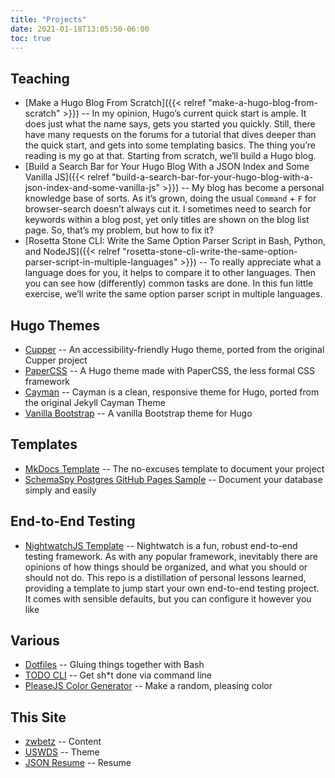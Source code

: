 ```yaml
---
title: "Projects"
date: 2021-01-18T13:05:50-06:00
toc: true
---
```


## Teaching

- [Make a Hugo Blog From Scratch]({{< relref "make-a-hugo-blog-from-scratch" >}}) -- In my opinion, Hugo’s current quick start is ample. It does just what the name says, gets you started you quickly. Still, there have many requests on the forums for a tutorial that dives deeper than the quick start, and gets into some templating basics. The thing you’re reading is my go at that. Starting from scratch, we’ll build a Hugo blog.
- [Build a Search Bar for Your Hugo Blog With a JSON Index and Some Vanilla JS]({{< relref "build-a-search-bar-for-your-hugo-blog-with-a-json-index-and-some-vanilla-js" >}}) -- My blog has become a personal knowledge base of sorts. As it’s grown, doing the usual `Command` + `F` for browser-search doesn’t always cut it. I sometimes need to search for keywords within a blog post, yet only titles are shown on the blog list page. So, that’s my problem, but how to fix it?
- [Rosetta Stone CLI: Write the Same Option Parser Script in Bash, Python, and NodeJS]({{< relref "rosetta-stone-cli-write-the-same-option-parser-script-in-multiple-languages" >}}) -- To really appreciate what a language does for you, it helps to compare it to other languages. Then you can see how (differently) common tasks are done. In this fun little exercise, we’ll write the same option parser script in multiple languages.

## Hugo Themes

- [Cupper](https://github.com/zwbetz-gh/cupper-hugo-theme) -- An accessibility-friendly Hugo theme, ported from the original Cupper project
- [PaperCSS](https://github.com/zwbetz-gh/papercss-hugo-theme) -- A Hugo theme made with PaperCSS, the less formal CSS framework
- [Cayman](https://github.com/zwbetz-gh/cayman-hugo-theme) -- Cayman is a clean, responsive theme for Hugo, ported from the original Jekyll Cayman Theme
- [Vanilla Bootstrap](https://github.com/zwbetz-gh/vanilla-bootstrap-hugo-theme) -- A vanilla Bootstrap theme for Hugo

## Templates

- [MkDocs Template](https://github.com/zwbetz-gh/mkdocs-template) -- The no-excuses template to document your project
- [SchemaSpy Postgres GitHub Pages Sample](https://github.com/zwbetz-gh/schemaspy-postgres-github-pages) -- Document your database simply and easily

## End-to-End Testing

- [NightwatchJS Template](https://github.com/zwbetz-gh/nightwatchjs-template) -- Nightwatch is a fun, robust end-to-end testing framework. As with any popular framework, inevitably there are opinions of how things should be organized, and what you should or should not do. This repo is a distillation of personal lessons learned, providing a template to jump start your own end-to-end testing project. It comes with sensible defaults, but you can configure it however you like

## Various

- [Dotfiles](https://github.com/zwbetz-gh/dotfiles) -- Gluing things together with Bash
- [TODO CLI](https://github.com/zwbetz-gh/todo-cli) -- Get sh*t done via command line
- [PleaseJS Color Generator](https://github.com/zwbetz-gh/github-pages-deploy-pleasejs) -- Make a random, pleasing color

## This Site

- [zwbetz](https://github.com/zwbetz-gh/zwbetz) -- Content
- [USWDS](https://github.com/zwbetz-gh/uswds-hugo-theme) -- Theme
- [JSON Resume](https://github.com/zwbetz-gh/json-resume) -- Resume
